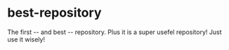 # best-repository
The first -- and best -- repository.
Plus it is a super usefel repository! Just use it wisely!
